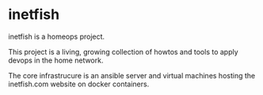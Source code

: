 # inetfish

inetfish is a homeops project.

This project is a living, growing collection of howtos and tools to apply devops in the home network.

The core infrastrucure is an ansible server and virtual machines hosting the inetfish.com website on docker containers.

###
